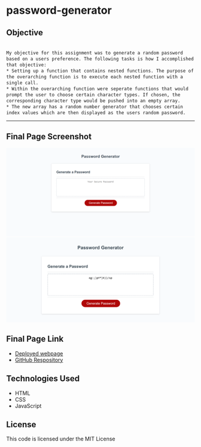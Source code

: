 # password-generator

## Objective

``` 

My objective for this assignment was to generate a random password based on a users preference. The following tasks is how I accomplished that objective:
* Setting up a function that contains nested functions. The purpose of the overarching function is to execute each nested function with a single call.
* Within the overarching function were seperate functions that would prompt the user to choose certain character types. If chosen, the corresponding character type would be pushed into an empty array.
* The new array has a random number generator that chooses certain index values which are then displayed as the users random password. 

```

---

## Final Page Screenshot
![A screenshot of my website as soon as you enter](./assets/random_password_generator.png)
![A screenshot of the displayed random password](./assets/displayed_password.png)

## Final Page Link
- [Deployed webpage](https://eugene125.github.io/password-generator/)
- [GitHub Respository](https://github.com/eugene125/password-generator)

## Technologies Used
- HTML
- CSS
- JavaScript

## License

This code is licensed under the MIT License